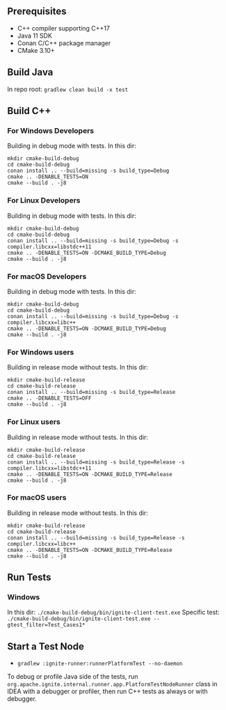 ## Prerequisites
* C++ compiler supporting C++17
* Java 11 SDK
* Conan C/C++ package manager
* CMake 3.10+

## Build Java
In repo root: `gradlew clean build -x test`

## Build C++

### For Windows Developers
Building in debug mode with tests. In this dir:
```shell
mkdir cmake-build-debug
cd cmake-build-debug
conan install .. --build=missing -s build_type=Debug
cmake .. -DENABLE_TESTS=ON
cmake --build . -j8
```

### For Linux Developers
Building in debug mode with tests. In this dir:
```shell
mkdir cmake-build-debug
cd cmake-build-debug
conan install .. --build=missing -s build_type=Debug -s compiler.libcxx=libstdc++11
cmake .. -DENABLE_TESTS=ON -DCMAKE_BUILD_TYPE=Debug
cmake --build . -j8
```

### For macOS Developers
Building in debug mode with tests. In this dir:
```shell
mkdir cmake-build-debug
cd cmake-build-debug
conan install .. --build=missing -s build_type=Debug -s compiler.libcxx=libc++
cmake .. -DENABLE_TESTS=ON -DCMAKE_BUILD_TYPE=Debug
cmake --build . -j8
```

### For Windows users
Building in release mode without tests. In this dir:
```shell
mkdir cmake-build-release
cd cmake-build-release
conan install .. --build=missing -s build_type=Release
cmake .. -DENABLE_TESTS=OFF
cmake --build . -j8
```

### For Linux users
Building in release mode without tests. In this dir:
```shell
mkdir cmake-build-release
cd cmake-build-release
conan install .. --build=missing -s build_type=Release -s compiler.libcxx=libstdc++11
cmake .. -DENABLE_TESTS=ON -DCMAKE_BUILD_TYPE=Release
cmake --build . -j8
```

### For macOS users
Building in release mode without tests. In this dir:
```shell
mkdir cmake-build-release
cd cmake-build-release
conan install .. --build=missing -s build_type=Release -s compiler.libcxx=libc++
cmake .. -DENABLE_TESTS=ON -DCMAKE_BUILD_TYPE=Release
cmake --build . -j8
```

## Run Tests

### Windows
In this dir: `./cmake-build-debug/bin/ignite-client-test.exe`
Specific test: `./cmake-build-debug/bin/ignite-client-test.exe --gtest_filter=Test_Cases1*`

## Start a Test Node
* `gradlew :ignite-runner:runnerPlatformTest --no-daemon`

To debug or profile Java side of the tests, run `org.apache.ignite.internal.runner.app.PlatformTestNodeRunner` class in IDEA with a debugger or profiler,
then run C++ tests as always or with debugger.
